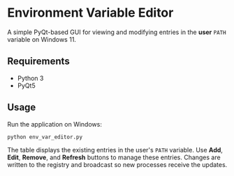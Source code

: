 # Environment Variable Editor

A simple PyQt-based GUI for viewing and modifying entries in the **user** `PATH` variable on Windows 11.

## Requirements
- Python 3
- PyQt5

## Usage
Run the application on Windows:

```bash
python env_var_editor.py
```

The table displays the existing entries in the user's `PATH` variable. Use **Add**, **Edit**, **Remove**, and **Refresh** buttons to manage these entries. Changes are written to the registry and broadcast so new processes receive the updates.
